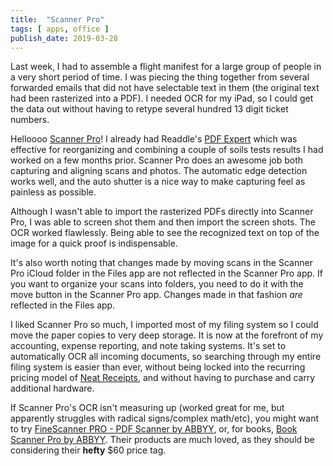 ```yaml
---
title:  "Scanner Pro"
tags: [ apps, office ]
publish_date: 2019-03-28
---
```


Last week, I had to assemble a flight manifest for a large group of people in a very short period of time. I was piecing the thing together from several forwarded emails that did not have selectable text in them (the original text had been rasterized into a PDF). I needed OCR for my iPad, so I could get the data out without having to retype several hundred 13 digit ticket numbers. 

Helloooo [Scanner Pro](https://itunes.apple.com/us/app/scanner-pro/id333710667?mt=8)! I already had Readdle's [PDF Expert](https://itunes.apple.com/us/app/pdf-expert-by-readdle/id743974925?mt=8) which was effective for reorganizing and combining a couple of soils tests results I had worked on a few months prior. Scanner Pro does an awesome job both capturing and aligning scans and photos. The automatic edge detection works well, and the auto shutter is a nice way to make capturing feel as painless as possible. 

Although I wasn't able to import the rasterized PDFs directly into Scanner Pro, I was able to screen shot them and then import the screen shots. The OCR worked flawlessly. Being able to see the recognized text on top of the image for a quick proof is indispensable. 

It's also worth noting that changes made by moving scans in the Scanner Pro iCloud folder in the Files app are not reflected in the Scanner Pro app. If you want to organize your scans into folders, you need to do it with the move button in the Scanner Pro app. Changes made in that fashion *are* reflected in the Files app.

I liked Scanner Pro so much, I imported most of my filing system so I could move the paper copies to very deep storage. It is now at the forefront of my accounting, expense reporting, and note taking systems. It's set to automatically OCR all incoming documents, so searching through my entire filing system is easier than ever, without being locked into the recurring pricing model of [Neat Receipts](https://www.neat.com/plans-pricing/), and without having to purchase and carry additional hardware. 

If Scanner Pro's OCR isn't measuring up (worked great for me, but apparently struggles with radical signs/complex math/etc), you might want to try [FineScanner PRO - PDF Scanner by ABBYY](https://itunes.apple.com/us/app/finescanner-pro-pdf-scanner/id946930094?mt=8), or, for books, [Book Scanner Pro by ABBYY](https://itunes.apple.com/us/app/book-scanner-pro/id1173444390?mt=8). Their products are much loved, as they should be considering their **hefty** $60 price tag.


